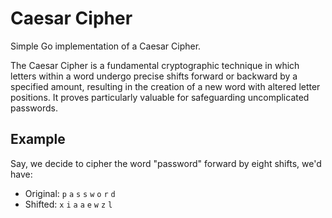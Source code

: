# Caesar Cipher
Simple Go implementation of a Caesar Cipher.

The Caesar Cipher is a fundamental cryptographic technique in which letters within a word undergo precise shifts forward or backward by a specified amount, resulting in the creation of a new word with altered letter positions. It proves particularly valuable for safeguarding uncomplicated passwords.

## Example
Say, we decide to cipher the word "password" forward by eight shifts, we'd have:  
-  Original: `p` `a` `s` `s` `w` `o` `r` `d`  
- Shifted: `x` `i` `a` `a` `e` `w` `z` `l`
